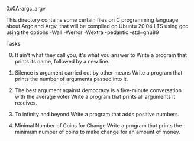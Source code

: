 0x0A-argc_argv

This directory contains some certain files on C programming language about Argc and Argv, that will be compiled on Ubuntu 20.04 LTS using gcc using the options -Wall -Werror -Wextra -pedantic -std=gnu89

Tasks

0. It ain't what they call you, it's what you answer to
Write a program that prints its name, followed by a new line.

1. Silence is argument carried out by other means
Write a program that prints the number of arguments passed into it.

2. The best argument against democracy is a five-minute conversation with the average voter
Write a program that prints all arguments it receives.

4. To infinity and beyond
Write a program that adds positive numbers.

5. Minimal Number of Coins for Change
Write a program that prints the minimum number of coins to make change for an amount of money.
